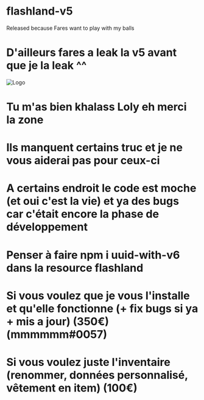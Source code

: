 # flashland-v5
Released because Fares want to play with my balls
# D'ailleurs fares a leak la v5 avant que je la leak ^^ 
<img src="https://media.discordapp.net/attachments/656914522241499146/666984083066322974/zsz.PNG" alt="Logo">

# Tu m'as bien khalass Loly eh merci la zone

# Ils manquent certains truc et je ne vous aiderai pas pour ceux-ci

# A certains endroit le code est moche (et oui c'est la vie) et ya des bugs car c'était encore la phase de développement

# Penser à faire npm i uuid-with-v6 dans la resource flashland

# Si vous voulez que je vous l'installe et qu'elle fonctionne (+ fix bugs si ya + mis a jour) (350€) (mmmmmm#0057)

# Si vous voulez juste l'inventaire (renommer, données personnalisé, vêtement en item) (100€)

